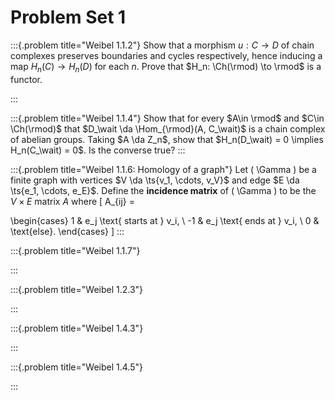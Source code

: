 # Problem Set 1


:::{.problem title="Weibel 1.1.2"}
Show that a morphism $u: C\to D$ of chain complexes preserves boundaries and cycles respectively, hence inducing a map $H_n(C) \to H_n(D)$ for each $n$.
Prove that $H_n: \Ch(\rmod) \to \rmod$ is a functor.

:::

:::{.problem title="Weibel 1.1.4"}
Show that for every $A\in \rmod$ and $C\in \Ch(\rmod)$ that $D_\wait \da \Hom_{\rmod}(A, C_\wait)$ is a chain complex of abelian groups.
Taking $A \da Z_n$, show that $H_n(D_\wait) = 0 \implies H_n(C_\wait) = 0$.
Is the converse true?
:::

:::{.problem title="Weibel 1.1.6: Homology of a graph"}
Let \( \Gamma \) be a finite graph with vertices $V \da \ts{v_1, \cdots, v_V}$ and edge $E \da \ts{e_1, \cdots, e_E}$.
Define the **incidence matrix** of \( \Gamma \) to be the $V\times E$ matrix $A$ where 
\[
A_{ij} = 

\begin{cases}
1 & e_j \text{ starts at } v_i, 
\\
-1 & e_j \text{ ends at } v_i,
\\
0 & \text{else}.
\end{cases}
\]
:::


:::{.problem title="Weibel 1.1.7"}

:::


:::{.problem title="Weibel 1.2.3"}

:::



:::{.problem title="Weibel 1.4.3"}

:::



:::{.problem title="Weibel 1.4.5"}

:::

